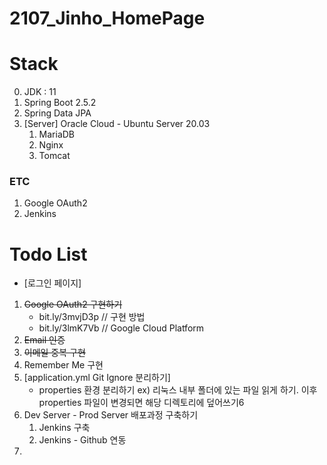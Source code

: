 # 2107_Jinho_HomePage

# Stack
0. JDK : 11
1. Spring Boot 2.5.2
2. Spring Data JPA
3. [Server] Oracle Cloud - Ubuntu Server 20.03
   1. MariaDB
   2. Nginx
   3. Tomcat

### ETC
1. Google OAuth2
2. Jenkins

# Todo List
* [로그인 페이지]
1. ~~Google OAuth2 구현하기~~
   * bit.ly/3mvjD3p // 구현 방법
   * bit.ly/3lmK7Vb // Google Cloud Platform
2. ~~Email 인증~~
3. ~~이메일 중복 구현~~
4. Remember Me 구현
5. [application.yml Git Ignore 분리하기]
   * properties 환경 분리하기 ex) 리눅스 내부 폴더에 있는 파일 읽게 하기.
     이후 properties 파일이 변경되면 해당 디렉토리에 덮어쓰기6
6. Dev Server - Prod Server 배포과정 구축하기
   1. Jenkins 구축
   2. Jenkins - Github 연동
7. 